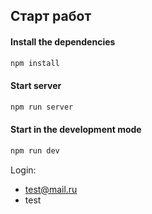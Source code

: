 ## Старт работ

#### Install the dependencies
```bash
npm install
```

#### Start server
```bash
npm run server
```

#### Start in the development mode
```bash
npm run dev
```
Login:

* test@mail.ru
* test
